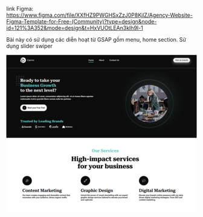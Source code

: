 link Figma: https://www.figma.com/file/XXfHZ9PWGHSxZzJ0P8KjlZ/Agency-Website-Figma-Template-for-Free-(Community)?type=design&node-id=121%3A352&mode=design&t=HxVUOtLEAn3kIh9l-1

Bài này có sử dụng các diễn hoạt từ GSAP gồm menu, home section. Sử dụng slider swiper

![alt text](image.png)